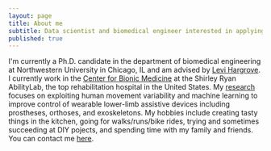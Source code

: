```yaml
---
layout: page
title: About me
subtitle: Data scientist and biomedical engineer interested in applying machine learning to solve real-world problems in rehabilitation and beyond.
published: true
---
```


I'm currently a Ph.D. candidate in the department of biomedical engineering at Northwestern University in Chicago, IL and am advised by [Levi Hargrove](https://www.sralab.org/researchers/levi-hargrove-phd). I currently work in the [Center for Bionic Medicine](https://www.sralab.org/research/labs/center-bionic-medicine) at the Shirley Ryan AbilityLab, the top rehabilitation hospital in the United States. My [research](https://blair-hu.github.io/projects/) focuses on exploiting human movement variability and machine learning to improve control of wearable lower-limb assistive devices including prostheses, orthoses, and exoskeletons. My hobbies include creating tasty things in the kitchen, going for walks/runs/bike rides, trying and sometimes succeeding at DIY pojects, and spending time with my family and friends. You can contact me [here](mailto:blairhhu@gmail.com).

